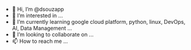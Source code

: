 - 👋 Hi, I’m @dsouzapp
- 👀 I’m interested in ...
- 🌱 I’m currently learning google cloud platform, python, linux, DevOps, AI, Data Management ...
- 💞️ I’m looking to collaborate on ...
- 📫 How to reach me ...

<!---
dsouzapp/dsouzapp is a ✨ special ✨ repository because its `README.md` (this file) appears on your GitHub profile.
You can click the Preview link to take a look at your changes.
--->

